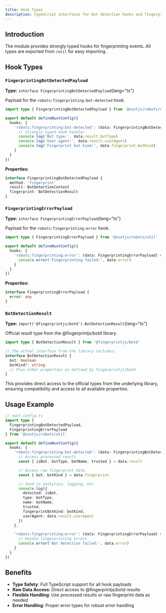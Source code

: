 ```yaml
---
title: Hook Types
description: TypeScript interfaces for bot detection hooks and fingerprinting events.
---
```


## Introduction

The module provides strongly typed hooks for fingerprinting events. All types are exported from `/util` for easy importing.

## Hook Types

### `FingerprintingBotDetectedPayload`

**Type:** `interface FingerprintingBotDetectedPayload`{lang="ts"}

Payload for the `robots:fingerprinting:bot-detected` hook.

```ts
import type { FingerprintingBotDetectedPayload } from '@nuxtjs/robots/util'

export default defineNuxtConfig({
  hooks: {
    'robots:fingerprinting:bot-detected': (data: FingerprintingBotDetectedPayload) => {
      // Strongly typed hook handler
      console.log('Bot type:', data.result.botType)
      console.log('User agent:', data.result.userAgent)
      console.log('Fingerprint bot kind:', data.fingerprint.botKind)
    }
  }
})
```

**Properties:**

```ts
interface FingerprintingBotDetectedPayload {
  method: 'fingerprint'
  result: BotDetectionContext
  fingerprint: BotDetectionResult
}
```

### `FingerprintingErrorPayload`

**Type:** `interface FingerprintingErrorPayload`{lang="ts"}

Payload for the `robots:fingerprinting:error` hook.

```ts
import type { FingerprintingErrorPayload } from '@nuxtjs/robots/util'

export default defineNuxtConfig({
  hooks: {
    'robots:fingerprinting:error': (data: FingerprintingErrorPayload) => {
      console.error('Fingerprinting failed:', data.error)
    }
  }
})
```

**Properties:**

```ts
interface FingerprintingErrorPayload {
  error: any
}
```

### `BotDetectionResult`

**Type:** `import('@fingerprintjs/botd').BotDetectionResult`{lang="ts"}

Official result type from the @fingerprintjs/botd library.

```ts
import type { BotDetectionResult } from '@fingerprintjs/botd'

// The actual interface from the library includes:
interface BotDetectionResult {
  bot: boolean
  botKind?: string
  // Plus other properties as defined by fingerprintjs/botd
}
```

This provides direct access to the official types from the underlying library, ensuring compatibility and access to all available properties.

## Usage Example

```ts
// nuxt.config.ts
import type {
  FingerprintingBotDetectedPayload,
  FingerprintingErrorPayload
} from '@nuxtjs/robots/util'

export default defineNuxtConfig({
  hooks: {
    'robots:fingerprinting:bot-detected': (data: FingerprintingBotDetectedPayload) => {
      // Access processed result
      const { isBot, botType, botName, trusted } = data.result

      // Access raw fingerprint data
      const { bot, botKind } = data.fingerprint

      // Send to analytics, logging, etc.
      console.log({
        detected: isBot,
        type: botType,
        name: botName,
        trusted,
        fingerprintBotKind: botKind,
        userAgent: data.result.userAgent
      })
    },

    'robots:fingerprinting:error': (data: FingerprintingErrorPayload) => {
      // Handle fingerprinting errors
      console.error('Bot detection failed:', data.error)
    }
  }
})
```

## Benefits

- **Type Safety**: Full TypeScript support for all hook payloads
- **Raw Data Access**: Direct access to @fingerprintjs/botd results
- **Flexible Handling**: Use processed results or raw fingerprint data as needed
- **Error Handling**: Proper error types for robust error handling
